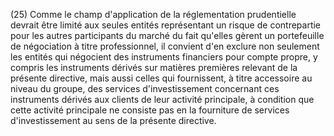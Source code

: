 (25) Comme le champ d'application de la réglementation prudentielle devrait être limité aux seules entités représentant un risque de contrepartie pour les autres participants du marché du fait qu'elles gèrent un portefeuille de négociation à titre professionnel, il convient d'en exclure non seulement les entités qui négocient des instruments financiers pour compte propre, y compris les instruments dérivés sur matières premières relevant de la présente directive, mais aussi celles qui fournissent, à titre accessoire au niveau du groupe, des services d'investissement concernant ces instruments dérivés aux clients de leur activité principale, à condition que cette activité principale ne consiste pas en la fourniture de services d'investissement au sens de la présente directive.